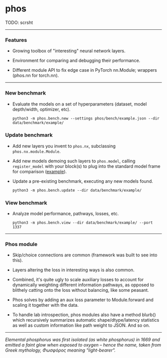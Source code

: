 # phos

TODO: scrsht

----

### Features

* Growing toolbox of "interesting" neural network layers.

* Environment for comparing and debugging their performance.

* Different module API to fix edge case in PyTorch nn.Module; wrappers (phos.nn for torch.nn).

----

### New benchmark

* Evaluate the models on a set of hyperparameters (dataset, model depth/width, optimizer, etc).

  ```
  python3 -m phos.bench.new --settings phos/bench/example.json --dir data/benchmark/example/
  ```

### Update benchmark

* Add new layers you invent to `phos.nx`, subclassing `phos.nx.module.Module`.

* Add new models demoing such layers to `phos.model`, calling `register_model` with your block(s) to plug into the standard model frame for comparison ([example](https://github.com/knighton/phos/blob/master/phos/model/baseline.py)).

* Update a pre-existing benchmark, executing any new models found.

  ```
  python3 -m phos.bench.update --dir data/benchmark/example/
  ```

### View benchmark

* Analyze model performance, pathways, losses, etc.

  ```
  python3 -m phos.bench.view --dir data/benchmark/example/ --port 1337
  ```

----

### Phos module

* Skip/choice connections are common (framework was built to see into this).

* Layers altering the loss in interesting ways is also common.

* Combined, it's quite ugly to scale auxiliary losses to account for dynamically weighting different information pathways, as opposed to blithely catting onto the loss without balancing, like some peasant.

* Phos solves by adding an aux loss parameter to Module.forward and scaling it together with the data.

* To handle lab introspection, phos modules also have a method blurb() which recursively summarizes automatic shape/dtype/latency statistics as well as custom information like path weight to JSON.  And so on.

----

*Elemental phosphorus was first isolated (as white phosphorus) in 1669 and emitted a faint glow when exposed to oxygen – hence the name, taken from Greek mythology, Φωσφόρος meaning "light-bearer".*
